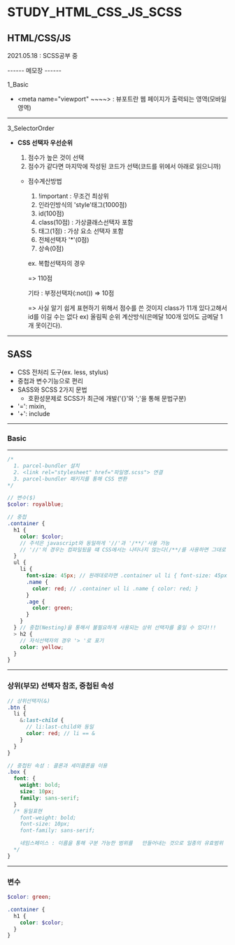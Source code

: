 # STUDY_HTML_CSS_JS_SCSS

## HTML/CSS/JS

2021.05.18 : SCSS공부 중

------ 메모장 ------

1_Basic

- <meta name="viewport" ~~~~> : 뷰포트란 웹 페이지가 출력되는 영역(모바일영역)

---

3_SelectorOrder

- **CSS 선택자 우선순위**

  1.  점수가 높은 것이 선택
  2.  점수가 같다면 마지막에 작성된 코드가 선택(코드를 위에서 아래로 읽으니까)

  - 점수계산방법

    1.  !important : 무조건 최상위
    2.  인라인방식의 'style'태그(1000점)
    3.  id(100점)
    4.  class(10점) : 가상클래스선택자 포함
    5.  태그(1점) : 가상 요소 선택자 포함
    6.  전체선택자 '\*'(0점)
    7.  상속(0점)

    ex. 복합선택자의 경우
    <div id='name' class='man'> => 110점

    기타 : 부정선택자(:not()) => 10점

    => 사실 알기 쉽게 표현하기 위해서 점수를 쓴 것이지 class가 11개 있다고해서 id를 이길 수는 없다
    ex) 올림픽 순위 계산방식(은메달 100개 있어도 금메달 1개 못이긴다).

---

## SASS

- CSS 전처리 도구(ex. less, stylus)
- 중첩과 변수기능으로 편리
- SASS와 SCSS 2가지 문법
  - 호환성문제로 SCSS가 최근에 개발('{}'와 ';'을 통해 문법구분)
- '=': mixin,
- '+': include

---

### Basic

---

```scss
/*
  1. parcel-bundler 설치
  2. <link rel="stylesheet" href="파일명.scss"> 연결
  3. parcel-bundler 패키지를 통해 CSS 변환
*/

// 변수($)
$color: royalblue;

// 중첩
.container {
  h1 {
    color: $color;
    // 주석은 javascript와 동일하게 '//'과 '/**/'사용 가능
    // '//'의 경우는 컴파일됬을 떄 CSS에서는 나타나지 않는다(/**/를 사용하면 그대로 남겨진다)
  }
  ul {
    li {
      font-size: 45px; // 원래대로라면 .container ul li { font-size: 45px; }
      .name {
        color: red; // .container ul li .name { color: red; }
      }
      .age {
        color: green;
      }
    }
  } // 중첩(Nesting)을 통해서 불필요하게 사용되는 상위 선택자를 줄일 수 있다!!!
  > h2 {
    // 자식선택자의 경우 '> '로 표기
    color: yellow;
  }
}
```

---

### 상위(부모) 선택자 참조, 중첩된 속성

```scss
// 상위선택자(&)
.btn {
  li {
    &:last-child {
      // li:last-child와 동일
      color: red; // li == &
    }
  }
}

// 중첩된 속성 : 콜론과 세미콜론을 이용
.box {
  font: {
    weight: bold;
    size: 10px;
    family: sans-serif;
  }
  /* 동일표현
    font-weight: bold;
    font-size: 10px;
    font-family: sans-serif;

    네임스페이스 : 이름을 통해 구분 가능한 범위를   만들어내는 것으로 일종의 유효범위   지정하는 방법
  */
}
```

---

### 변수

```scss
$color: green;

.container {
  h1 {
    color: $color;
  }
}
```
